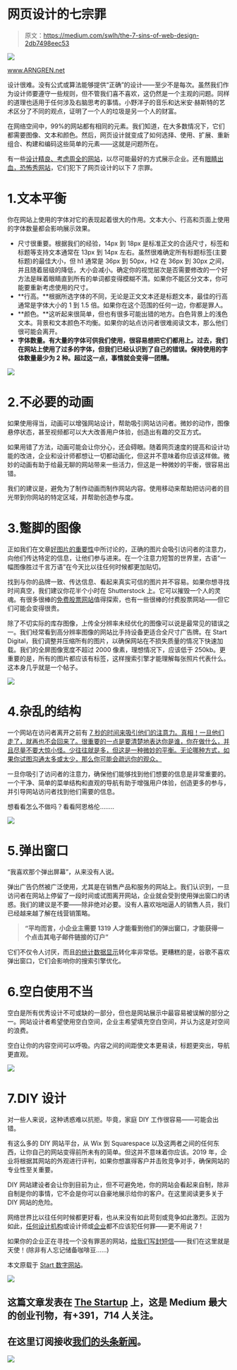 # 网页设计的七宗罪

> 原文：<https://medium.com/swlh/the-7-sins-of-web-design-2db7498eec53>

![](img/ae87f26d7da890147b30351b13821972.png)

www.ARNGREN.net

设计很难。没有公式或算法能够提供“正确”的设计——至少不是每次。虽然我们作为设计师要遵守一些规则，但不管我们喜不喜欢，这仍然是一个主观的问题。同样的道理也适用于任何涉及右脑思考的事情。小野洋子的音乐和达米安·赫斯特的艺术区分了不同的观点，证明了一个人的垃圾是另一个人的财富。

在网络空间中，99%的网站都有相同的元素。我们知道，在大多数情况下，它们都需要图像、文本和颜色。然后，网页设计就变成了如何选择、使用、扩展、重新组合、构建和编码这些简单的元素——这就是问题所在。

有一些[设计精良、考虑周全的网站](https://startdigital.com.au/6-sites-to-check-out-this-november/)，以尽可能最好的方式展示企业。还有[眼睛出血，恐怖秀网站](https://www.theworldsworstwebsiteever.com/)，它们犯下了网页设计的以下 7 宗罪。

# 1.文本平衡

你在网站上使用的字体对它的表现起着很大的作用。文本大小、行高和页面上使用的字体数量都会影响展示效果。

*   尺寸很重要。根据我们的经验，14px 到 18px 是标准正文的合适尺寸，标签和标题等支持文本通常在 13px 到 14px 左右。虽然很难确定所有标题标签(主要标题)的最佳大小，但 h1 通常是 36px 到 50px，H2 在 36px 到 30px 之间，并且随着层级的降低，大小会减小。确定你的视觉层次是否需要修改的一个好方法是眯着眼睛直到所有的单词都变得模糊不清。如果你不能区分文本，你可能要重新考虑使用的尺寸。
*   **行高。**根据所选字体的不同，无论是正文文本还是标题文本，最佳的行高通常是字体大小的 1 到 1.5 倍。如果你在这个范围的任何一边，你都是罪人。
*   **颜色。**这听起来很简单，但也有很多可能出错的地方。白色背景上的浅色文本。背景和文本颜色不均衡。如果你的站点访问者很难阅读文本，那么他们很可能会离开。
*   **字体数量。有大量的字体可供我们使用，很容易想把它们都用上。过去，我们在网站上使用了过多的字体，但我们已经认识到了自己的错误。保持使用的字体数量最少为 2 种。超过这一点，事情就会变得一团糟。**

![](img/375fcfce931481840c3a97916b69c4da.png)

# 2.不必要的动画

如果使用得当，动画可以增强网站设计，帮助吸引网站访问者。微妙的动作，图像悬停状态，甚至视频都可以大大改善用户体验，创造出有趣的交互方式。

如果用错了方法，动画可能会让你分心，还会碍眼。随着网页速度的提高和设计功能的改进，企业和设计师都想让一切都动画化，但这并不意味着你应该这样做。微妙的动画有助于给最无聊的网站带来一些活力，但这是一种微妙的平衡，很容易出错。

我们的建议是，避免为了制作动画而制作网站内容。使用移动来帮助把访问者的目光带到你网站的特定区域，并帮助创造参与度。

# 3.蹩脚的图像

正如我们在文章[好图片的重要性](https://startdigital.com.au/importance-of-good-images/)中所讨论的，正确的图片会吸引访问者的注意力，向他们传达特定的信息，让他们参与进来。在一个注意力短暂的世界里，古语“一幅图像胜过千言万语”在今天比以往任何时候都更加贴切。

找到与你的品牌一致、传达信息、看起来真实可信的图片并不容易。如果你想寻找时间真空，我们建议你花半个小时在 Shutterstock 上。它可以摧毁一个人的灵魂。有很多很棒的[免费股票网站](https://startdigital.com.au/15-best-free-stock-image-sites/)值得探索，也有一些很棒的付费股票网站——但它们可能会变得很贵。

除了不切实际的库存图像，上传全分辨率未经优化的图像可以说是最常见的错误之一。我们经常看到高分辨率图像的网站比手持设备更适合全尺寸广告牌。在 Start Digital，我们调整并压缩所有的图片，以确保网站在不损失质量的情况下快速加载。我们的全屏图像宽度不超过 2000 像素，理想情况下，应该低于 250kb。更重要的是，所有的图片都应该有标签，这样搜索引擎才能理解每张照片代表什么。这本身几乎就是一个帖子。

![](img/f5a0f570b69473181e357b70b7da6fa3.png)

# 4.杂乱的结构

一个网站在访问者离开之前有 [7 秒的时间来吸引他们的注意力。真相！一旦他们走了，就再也不会回来了。很重要的一点是要清楚地表达你是谁，你在做什么，并且尽量不要大惊小怪。少往往就是多，但这是一种微妙的平衡。无论哪种方式，如果你试图沟通太多或太少，那么你可能会疏远你的观众。](https://www.tributemedia.com/blog/you-have-7-seconds-what-a-visitor-should-know-about-your-website-within-moments)

一旦你吸引了访问者的注意力，确保他们能够找到他们想要的信息是非常重要的。一个干净、简单的菜单结构和直观的导航有助于增强用户体验，创造更多的参与，并引导网站访问者找到他们需要的信息。

想看看怎么不做吗？看看阿恩格伦……..

![](img/7e2bdb78263a4665ae892a2813e11516.png)

# 5.弹出窗口

“我喜欢那个弹出屏幕”，从来没有人说。

弹出广告仍然被广泛使用，尤其是在销售产品和服务的网站上。我们认识到，一旦访问者在网站上停留了一段时间或试图离开网站，企业就会受到使用弹出窗口的诱惑。我们的建议是不要——除非绝对必要。没有人喜欢咄咄逼人的销售人员，我们已经越来越了解在线营销策略。

> **“平均而言，小企业主需要 1319 人才能看到他们的弹出窗口，才能获得一个点击其电子邮件链接的订户”**

它们不仅令人讨厌，而且[的统计数据显示](https://gillandrews.com/popup-statistics-beyond-conversion-rate/)转化率非常低。更糟糕的是，谷歌不喜欢弹出窗口，它们会影响你的搜索引擎优化。

# 6.空白使用不当

空白是所有优秀设计不可或缺的一部分，但也是网站展示中最容易被误解的部分之一。网站设计者希望使用空白空间，企业主希望填充空白空间，并认为这是对空间的浪费。

空白让你的内容空间可以呼吸。内容之间的间距使文本更易读，标题更突出，导航更直观。

![](img/0b4a9211e8e1efc824172fbbd701c01b.png)

# 7.DIY 设计

对一些人来说，这种诱惑难以抗拒。毕竟，家庭 DIY 工作很容易——可能会出错。

有这么多的 DIY 网站平台，从 Wix 到 Squarespace 以及这两者之间的任何东西，让你自己的网站变得前所未有的简单。但这并不意味着你应该。2019 年，企业将根据其网站的外观进行评判，如果你想赢得客户并击败竞争对手，确保网站的专业性至关重要。

DIY 网站建设者会让你到目前为止，但不可避免地，你的网站会看起来自制，除非自制是你的事情，它不会是你可以自豪地展示给你的客户。在这里阅读更多关于 DIY 网站的危险。

网络世界比以往任何时候都更好看，也从来没有如此苛刻或竞争如此激烈。正因为如此，[任何设计机构](https://startdigital.com.au/our-services/web-design-perth/)或设计师或[企业](https://startdigital.com.au/portfolio/)都不应该犯任何罪——更不用说 7！

如果你的企业正在寻找一个没有罪恶的网站，[给我们写封短信](https://startdigital.com.au/contact-start/)——我们在这里就是天使！(除非有人忘记储备咖啡豆……)

本文原载于 [Start 数字网站](https://startdigital.com.au/7-sins-of-web-design/)。

[![](img/308a8d84fb9b2fab43d66c117fcc4bb4.png)](https://medium.com/swlh)

## 这篇文章发表在 [The Startup](https://medium.com/swlh) 上，这是 Medium 最大的创业刊物，有+391，714 人关注。

## 在这里订阅接收[我们的头条新闻](http://growthsupply.com/the-startup-newsletter/)。

[![](img/b0164736ea17a63403e660de5dedf91a.png)](https://medium.com/swlh)